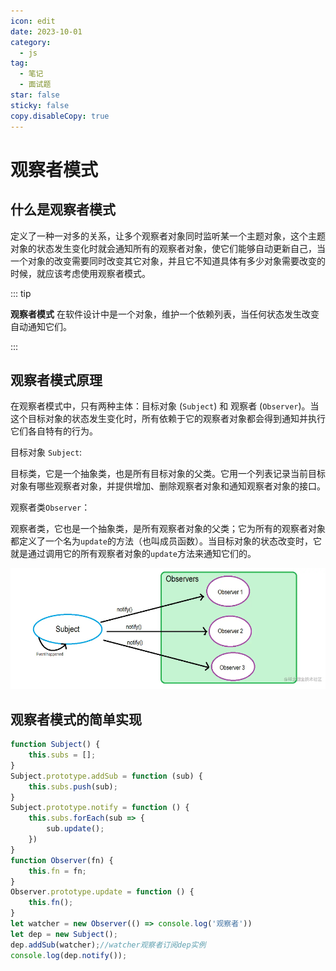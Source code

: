 ```yaml
---
icon: edit
date: 2023-10-01
category:
  - js
tag:
  - 笔记
  - 面试题
star: false
sticky: false
copy.disableCopy: true
---
```


# 观察者模式

## 什么是观察者模式

定义了一种一对多的关系，让多个观察者对象同时监听某一个主题对象，这个主题对象的状态发生变化时就会通知所有的观察者对象，使它们能够自动更新自己，当一个对象的改变需要同时改变其它对象，并且它不知道具体有多少对象需要改变的时候，就应该考虑使用观察者模式。

::: tip

**观察者模式** 在软件设计中是一个对象，维护一个依赖列表，当任何状态发生改变自动通知它们。

:::

<!-- more -->

## 观察者模式原理

在观察者模式中，只有两种主体：目标对象 (`Subject`) 和 观察者 (`Observer`)。当这个目标对象的状态发生变化时，所有依赖于它的观察者对象都会得到通知并执行它们各自特有的行为。

目标对象 `Subject`:

目标类，它是一个抽象类，也是所有目标对象的父类。它用一个列表记录当前目标对象有哪些观察者对象，并提供增加、删除观察者对象和通知观察者对象的接口。

观察者类`Observer`：

观察者类，它也是一个抽象类，是所有观察者对象的父类；它为所有的观察者对象都定义了一个名为`update`的方法（也叫成员函数）。当目标对象的状态改变时，它就是通过调用它的所有观察者对象的`update`方法来通知它们的。

![image-20231002185544488](./assets/image-20231002185544488.png)



## 观察者模式的简单实现

```js
function Subject() {
    this.subs = [];
}
Subject.prototype.addSub = function (sub) { 
    this.subs.push(sub);
}
Subject.prototype.notify = function () { 
    this.subs.forEach(sub => { 
        sub.update();
    })
}
function Observer(fn) {
    this.fn = fn;
}
Observer.prototype.update = function () { 
    this.fn();
}
let watcher = new Observer(() => console.log('观察者'))
let dep = new Subject();
dep.addSub(watcher);//watcher观察者订阅dep实例
console.log(dep.notify());
```

